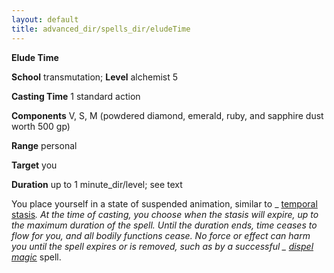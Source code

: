```yaml
---
layout: default
title: advanced_dir/spells_dir/eludeTime
---
```

 **Elude Time**

**School** transmutation; **Level** alchemist 5

**Casting Time** 1 standard action

**Components** V, S, M (powdered diamond, emerald, ruby, and sapphire dust worth 500 gp)

**Range** personal

**Target** you

**Duration** up to 1 minute_dir/level; see text

You place yourself in a state of suspended animation, similar to _ [temporal stasis](../../spells_dir/temporalStasis#_temporal-stasis)_. At the time of casting, you choose when the stasis will expire, up to the maximum duration of the spell. Until the duration ends, time ceases to flow for you, and all bodily functions cease. No force or effect can harm you until the spell expires or is removed, such as by a successful _ [dispel magic](../../spells_dir/dispelMagic#_dispel-magic)_ spell.

